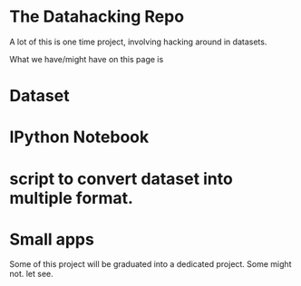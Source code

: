 The Datahacking Repo
=====================

A lot of this is one time project, involving hacking around in datasets. 

What we have/might have on this page is

# Dataset
# IPython Notebook
# script to convert dataset into multiple format. 
# Small apps

Some of this project will be graduated into a dedicated project. Some might not. let see. 